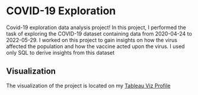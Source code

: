# COVID-19 Exploration
Covid-19 exploration data analysis project! In this project, I performed the task of exploring the COVID-19 dataset containing data from 2020-04-24 to 2022-05-29. I worked on this project to gain insights on how the virus affected the population and how the vaccine acted upon the virus. I used only SQL to derive insights from this dataset 
## Visualization
The visualization of the project is located on my [Tableau Viz Profile](https://public.tableau.com/app/profile/abdulwaheed.abdulsalam/viz/Covid-19Exploration_16583530118100/Dashboard1)
